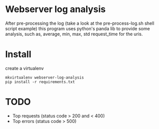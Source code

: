 # Webserver log analysis

After pre-processing the log (take a look at the pre-process-log.sh shell script example)
this program uses python's panda lib to provide some analysis, such as, average, min, max, std
request_time for the uris.


# Install

create a virtualenv

    mkvirtualenv webserver-log-analysis
    pip install -r requirements.txt

# TODO

   - Top requests (status code > 200 and < 400)
   - Top errors (status code > 500)



